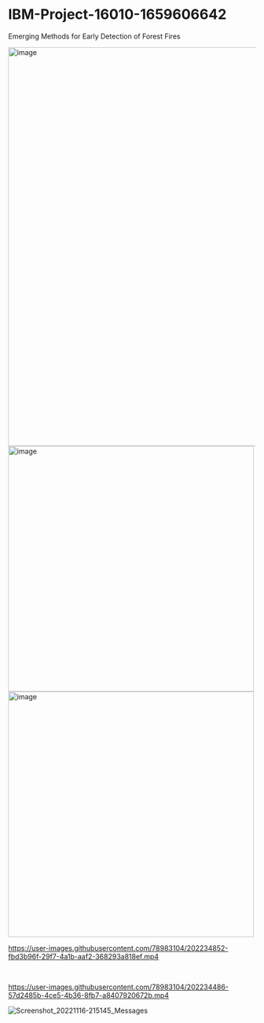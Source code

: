 # IBM-Project-16010-1659606642
Emerging Methods for Early Detection of Forest Fires

<img width="812" alt="image" src="https://user-images.githubusercontent.com/78983104/202232063-9d1dc479-2d74-409c-aade-518089df84ba.png">

<img width="500" alt="image" src="https://user-images.githubusercontent.com/78983104/202232672-999bc782-985b-4e9f-9352-fe4fc4113418.png">
<br>
<img width="500" alt="image" src="https://user-images.githubusercontent.com/78983104/202233008-b33b50fd-5f66-400d-bea0-1a6f2202387f.png">

<br>

https://user-images.githubusercontent.com/78983104/202234852-fbd3b96f-29f7-4a1b-aaf2-368293a818ef.mp4



<br>

https://user-images.githubusercontent.com/78983104/202234486-57d2485b-4ce5-4b36-8fb7-a8407920672b.mp4

![Screenshot_20221116-215145_Messages](https://user-images.githubusercontent.com/78983104/202237271-ae30d726-8f16-4f6e-99e5-a3cbd8999274.jpg)
